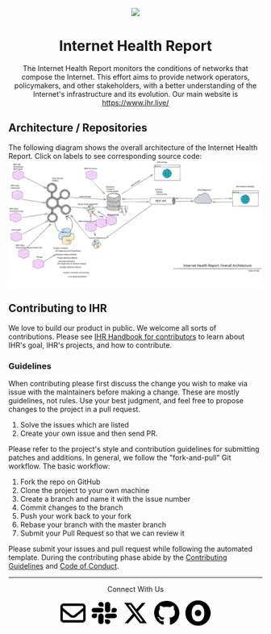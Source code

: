 <p align="center"><img src="https://avatars.githubusercontent.com/u/40665700?s=200&v=4" height="150"></p>
<h1 align="center">Internet Health Report</h1>
<p align="center">
The Internet Health Report monitors the conditions of networks that compose the Internet. This effort aims to provide network operators, policymakers, and other stakeholders, with a better understanding of the Internet's infrastructure and its evolution. Our main website is <a href="https://www.ihr.live/">https://www.ihr.live/</a>
</p>

## Architecture / Repositories
The following diagram shows the overall architecture of the Internet Health Report. Click on labels to see corresponding source code:
<img src='https://raw.githubusercontent.com/InternetHealthReport/system-design/refs/heads/main/IHR_overall_diagram.svg'/>


## Contributing to IHR

We love to build our product in public. We welcome all sorts of contributions. Please see [IHR Handbook for contributors](https://github.com/InternetHealthReport/gsoc/blob/main/ihr-contributor-handbook.md) to learn about IHR's goal, IHR's projects, and how to contribute. 

### Guidelines
When contributing please first discuss the change you wish to make via issue with the maintainers before making a change. These are mostly guidelines, not rules. Use your best judgment, and feel free to propose changes to the project in a pull request.

1. Solve the issues which are listed
2. Create your own issue and then send PR.

Please refer to the project's style and contribution guidelines for submitting patches and additions. In general, we follow the "fork-and-pull" Git workflow. The basic workflow:

1. Fork the repo on GitHub
2. Clone the project to your own machine
3. Create a branch and name it with the issue number
4. Commit changes to the branch
5. Push your work back to your fork
6. Rebase your branch with the master branch
7. Submit your Pull Request so that we can review it

Please submit your issues and pull request while following the automated template. During the contributing phase abide by the <a href="https://github.com/InternetHealthReport/.github/blob/main/CONTRIBUTING.md">Contributing Guidelines</a> and <a href="https://github.com/InternetHealthReport/.github/blob/main/CODE_OF_CONDUCT.md">Code of Conduct</a>.

---

<p align="center">Connect With Us</p>
<p align="center"> 
&nbsp; 
<a href="mailto:admin@ihr.live"><img alt="email_logo" 
src="https://raw.githubusercontent.com/InternetHealthReport/.github/main/icons/envelope-regular.svg" height="50" width="50" style="background-color:white;border-radius: 5px"></a>
&nbsp;
<a href="https://join.slack.com/t/internethealthreport/shared_invite/zt-30v0csvok-4vOSUyIkkAlM1grwT3ClYA"><img alt="slack-logo"
src="https://raw.githubusercontent.com/InternetHealthReport/.github/main/icons/slack.svg" height="50" width="50" style="background-color:white;border-radius: 5px"></a>
&nbsp;
<a href="https://x.com/ihr_alerts"><img alt="twitter-logo" 
src="https://raw.githubusercontent.com/InternetHealthReport/.github/main/icons/x-twitter.svg" height="50" width="50" style="background-color:white;border-radius: 5px"></a>
&nbsp;
<a href="https://github.com/InternetHealthReport"><img alt="github-logo" 
src="https://raw.githubusercontent.com/InternetHealthReport/.github/main/icons/github.svg"height="50" width="50" style="background-color:white;border-radius: 5px"></a>
&nbsp;
<a href="https://observablehq.com/@internethealthreport"><img alt="observablehq-logo" 
src="https://raw.githubusercontent.com/InternetHealthReport/.github/main/icons/observablehq.svg"height="50" width="50" style="background-color:white;border-radius: 5px"></a>
&nbsp;
